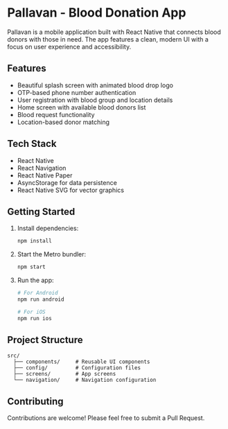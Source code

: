 # Pallavan - Blood Donation App

Pallavan is a mobile application built with React Native that connects blood donors with those in need. The app features a clean, modern UI with a focus on user experience and accessibility.

## Features

- Beautiful splash screen with animated blood drop logo
- OTP-based phone number authentication
- User registration with blood group and location details
- Home screen with available blood donors list
- Blood request functionality
- Location-based donor matching

## Tech Stack

- React Native
- React Navigation
- React Native Paper
- AsyncStorage for data persistence
- React Native SVG for vector graphics

## Getting Started

1. Install dependencies:
   ```bash
   npm install
   ```

2. Start the Metro bundler:
   ```bash
   npm start
   ```

3. Run the app:
   ```bash
   # For Android
   npm run android
   
   # For iOS
   npm run ios
   ```

## Project Structure

```
src/
  ├── components/     # Reusable UI components
  ├── config/         # Configuration files
  ├── screens/        # App screens
  └── navigation/     # Navigation configuration
```

## Contributing

Contributions are welcome! Please feel free to submit a Pull Request.